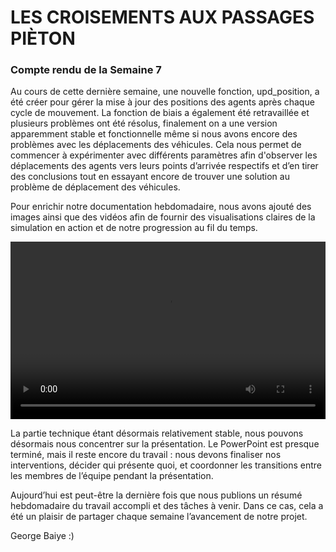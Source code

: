 # LES CROISEMENTS AUX PASSAGES PIÈTON

### Compte rendu de la Semaine 7

Au cours de cette dernière semaine, une nouvelle fonction, upd_position, a été créer pour gérer la mise à jour des positions des agents après chaque cycle de mouvement. La fonction de biais a également été retravaillée et plusieurs problèmes ont été résolus, finalement on a une version apparemment stable et fonctionnelle même si nous avons encore des problèmes avec les déplacements des véhicules. Cela nous permet de commencer à expérimenter avec différents paramètres afin d'observer les déplacements des agents vers leurs points d’arrivée respectifs et d’en tirer des conclusions tout en essayant encore de trouver une solution au problème de déplacement des véhicules.

Pour enrichir notre documentation hebdomadaire, nous avons ajouté des images ainsi que des vidéos afin de fournir des visualisations claires de la simulation en action et de notre progression au fil du temps.


<style>
  .video-wrapper {
    position: relative;
    padding-bottom: 56.25%; 
    height: 0;
    overflow: hidden;
    max-width: 100%;
  }

  .video-wrapper video {
    position: absolute;
    top: 0;
    left: 0;
    width: 100%;
    height: 100%;
  }
  
</style>

<div class="video-wrapper">
  <video controls>
    <source src="https://are2dynamic.github.io/are2dynamic_2025.github.io/Enregistrement%20de%20l%C3%A9cran%202025-04-21%20222401.mp4" type="video/mp4">
    Your browser does not support the video tag.
  </video>
</div>



La partie technique étant désormais relativement stable, nous pouvons désormais nous concentrer sur la présentation. Le PowerPoint est presque terminé, mais il reste encore du travail : nous devons finaliser nos interventions, décider qui présente quoi, et coordonner les transitions entre les membres de l’équipe pendant la présentation. 

Aujourd’hui est peut-être la dernière fois que nous publions un résumé hebdomadaire du travail accompli et des tâches à venir. Dans ce cas, cela a été un plaisir de partager chaque semaine l’avancement de notre projet.

George Baiye :)
